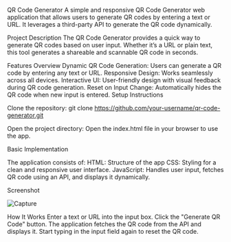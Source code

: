 QR Code Generator
A simple and responsive QR Code Generator web application that allows users to generate QR codes by entering a text or URL. It leverages a third-party API to generate the QR code dynamically.

Project Description
The QR Code Generator provides a quick way to generate QR codes based on user input. Whether it’s a URL or plain text, this tool generates a shareable and scannable QR code in seconds.

Features Overview
Dynamic QR Code Generation: Users can generate a QR code by entering any text or URL.
Responsive Design: Works seamlessly across all devices.
Interactive UI: User-friendly design with visual feedback during QR code generation.
Reset on Input Change: Automatically hides the QR code when new input is entered.
Setup Instructions

Clone the repository:
git clone https://github.com/your-username/qr-code-generator.git

Open the project directory:
Open the index.html file in your browser to use the app.

Basic Implementation

The application consists of:
HTML: Structure of the app 
CSS: Styling for a clean and responsive user interface.
JavaScript: Handles user input, fetches QR code using an API, and displays it dynamically.

Screenshot

![Capture](https://github.com/user-attachments/assets/4fa8d1ab-efd3-4e1f-9ec8-91ec62565c49)





How It Works
Enter a text or URL into the input box.
Click the "Generate QR Code" button.
The application fetches the QR code from the API and displays it.
Start typing in the input field again to reset the QR code.
